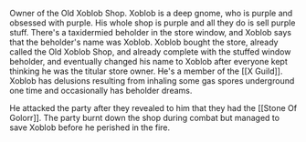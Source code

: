 Owner of the Old Xoblob Shop. Xoblob is a deep gnome, who is purple and obsessed with purple. His whole shop is purple and all they do is sell purple stuff. There's a taxidermied beholder in the store window, and Xoblob says that the beholder's name was Xoblob. Xoblob bought the store, already called the Old Xoblob Shop, and already complete with the stuffed window beholder, and eventually changed his name to Xoblob after everyone kept thinking he was the titular store owner. He's a member of the [[X Guild]]. Xoblob has delusions resulting from inhaling some gas spores underground one time and occasionally has beholder dreams.

He attacked the party after they revealed to him that they had the [[Stone Of Golorr]]. The party burnt down the shop during combat but managed to save Xoblob before he perished in the fire. 